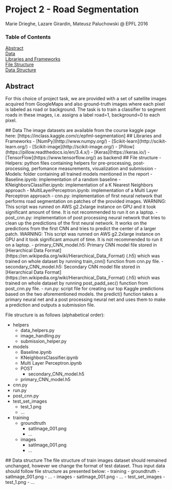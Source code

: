 # Project 2 - Road Segmentation

Marie Drieghe, Lazare Girardin, Mateusz Paluchowski @ EPFL 2016

### Table of Contents  
[Abstract](#Abstract)    
[Data](#Data)    
[Libraries and Frameworks](#Frameworks)   
[File Structure](#FileStructure)   
[Data Structure](#DataStructure)   
<a name="Abstract"/>
## Abstract
For this choice of project task, we are provided with a set of satellite images acquired from GoogleMaps and also ground-truth images where each pixel is labeled as road or background.
The task is to train a classifier to segment roads in these images, i.e. assigns a label road=1, background=0 to each pixel.

<a name="Data"/>
## Data
The image datasets are available from the course kaggle page here:
[https://inclass.kaggle.com/c/epfml-segmentation]

<a name="Frameworks"/>
## Libraries and Frameworks
- [NumPy](http://www.numpy.org/)
- [Scikit-learn](http://scikit-learn.org/)
- [Scikit-image](http://scikit-image.org/)
- [Pillow](https://pillow.readthedocs.io/en/3.4.x/)
- [Keras](https://keras.io/)
  - [TensorFlow](https://www.tensorflow.org/) as backend

<a name="FileStructure"/>
## File structure
- Helpers: python files containing helpers for pre-processing, post-processing, perfomance measurements, visualization and submission
- Models: folder containing all trained models mentioned in the report
- Baseline.ipynb: implementation of a random baseline
- KNeighborsClassifier.ipynb: implementation of a K Nearest Neighbors approach
- MultiLayerPerceptron.ipynb: implementation of a Multi Layer Perceptron approach
- cnn.py: implementation of first neural network that performs road segmentation on patches of the provided images. WARNING: This script was runned on AWS g2.2xlarge instance on GPU and it took significant amount of time. It is not recommended to run it on a laptop.
- post_cnn.py: implementation of post processing neural network that tries to clean up the predictions of the first neural network. It works on the predictions from the first CNN and tries to predict the center of a larger patch. WARNING: This script was runned on AWS g2.2xlarge instance on GPU and it took significant amount of time. It is not recommended to run it on a laptop.
- primary_CNN_model.h5: Primary CNN model file stored in [Hierarchical Data Format](https://en.wikipedia.org/wiki/Hierarchical_Data_Format) (.h5) which was trained on whole dataset by running train_cnn() function from cnn.py file.
- secondary_CNN_model.h5: Secondary CNN model file stored in [Hierarchical Data Format](https://en.wikipedia.org/wiki/Hierarchical_Data_Format) (.h5) which was trained on whole dataset by running post_padd_sec() function from post_cnn.py file.
- run.py: script file for creating our top Kaggle predictions based on the two aforementioned models. the predict() function takes a primary neural net and a post processing neural net and uses them to make a prediction and outputs a submission file.

File structure is as follows (alphabetical order):
- helpers
  - data_helpers.py
  - image_handling.py
  - submission_helper.py
- models
  - Baseline.ipynb
  - KNeighborsClassifier.ipynb
  - Multi Layer Perceptron.ipynb
  - POST
    - secondary_CNN_model.h5
  - primary_CNN_model.h5
- cnn.py
- run.py
- post_cnn.py
- test_set_images
  - test_1.png
  - ...
- training
  - groundtruth
    - satImage_001.png
    - ...
  - images
    - satImage_001.png
    - ...

<a name="DataStructure"/>
## Data structure
The file structure of train images dataset should remained unchanged, however we change the format of test dataset.
Thus input data should follow file structure as presented below:
- training
  - groundtruth
    - satImage_001.png
    - ...
  - images
    - satImage_001.png
    - ...
- test_set_images
  - test_1.png
  - ...
